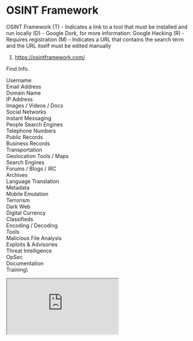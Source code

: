 # OSINT Framework
  
 OSINT Framework
   (T) - Indicates a link to a tool that must be installed and run locally
   (D) - Google Dork, for more information: Google Hacking
   (R) - Requires registration
   (M) - Indicates a URL that contains the search term and the URL itself must be edited manually

  1. <a href="https://osintframework.com/">https://osintframework.com/</a>

Find Info.

Username\
Email Address\
Domain Name\
IP Address\
Images / Videos / Docs\
Social Networks\
Instant Messaging\
People Search Engines\
Telephone Numbers\
Public Records\
Business Records\
Transportation\
Geolocation Tools / Maps\
Search Engines\
Forums / Blogs / IRC\
Archives\
Language Translation\
Metadata\
Mobile Emulation\
Terrorism\
Dark Web\
Digital Currency\
Classifieds\
Encoding / Decoding\
Tools\
Malicious File Analysis\
Exploits & Advisories\
Threat Intelligence\
OpSec\
Documentation\
Training\



<iframe src="https://www.w3schools.com" title="W3Schools Free Online Web Tutorials"></iframe>





























